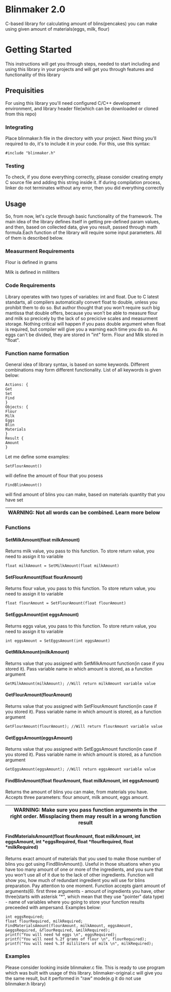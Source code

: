 # Blinmaker 2.0

C-based library for calculating amount of blins(pencakes) you can make using given amount of materials(eggs, milk, flour)

# Getting Started

This instructions will get you through steps, needed to start including and using this library in your projects and will get you through features and functionality of this library

## Prequisities

For using this library you'll need configured C/C++ development environment, and library header file(which can be downloaded or cloned from this repo)

### Integrating
                                                                                                                                                                                                                                             
Place blinmaker.h file in the directory with your project. Next thing you'll required to do, it's to include it in your code. For this, use this syntax:
```
#include "blinmaker.h"
```
### Testing

To check, if you done everything correctly, please consider creating empty C source file and adding this string inside it. If during compilation process, linker do not terminates without any error, then you did everything correctly 

## Usage

So, from now, let's cycle through basic functionality of the framework. The main idea of the library defines itself in getting pre-defined param values, and then, based on collected data, give you result, passed through math formula.Each function of the library will require some input parameters. All of them is described below.

### Measurment Requirements

Flour is defined in grams

Milk is defined in mililiters

### Code Requirements

Library operates with two types of variables: int and float. Due to C latest standarts, all compilers automatically convert float to double, unless you prohibit them to do so. But author thought that you won't require such big mantissa that double offers, because you won't be able to measure flour and milk so precicely by the lack of so precicive scales and measurment storage. Nothing critical will happen if you pass double argument when float is required, but compiler will give you a warning each time you do so. As eggs can't be divided, they are stored in "int" form. Flour and Milk stored in "float".
### Function name formation

General idea of library syntax, is based on some keywords. Different combinations may form different functionality. List of all keywords is given below:
```
Actions: {
Get
Set
Find
}
Objects: {
Flour
Milk
Eggs
Blin
Materials
}
Result {
Amount
}
```
Let me define some examples:
```
SetFlourAmount()
```
will define the amount of flour that you posess
```
FindBlinAmount()
```
will find amount of blins you can make, based on materials quantity that you have set

| WARNING: Not all words can be combined. Learn more below |
| --- |
### Functions
#### SetMilkAmount(float milkAmount)
Returns milk value, you pass to this function. To store return value, you need to assign it to variable
``` 
float milkAmount = SetMilkAmount(float milkAmount)
```
#### SetFlourAmount(float flourAmount)
Returns flour value, you pass to this function. To store return value, you need to assign it to variable
``` 
float flourAmount = SetFlourAmount(float flourAmount)
```
#### SetEggsAmount(int eggsAmount)
Returns eggs value, you pass to this function. To store return value, you need to assign it to variable
``` 
int eggsAmount = SetEggsAmount(int eggsAmount)
```
#### GetMilkAmount(milkAmount)
Returns value that you assigned with SetMilkAmount function(in case if you stored it). Pass variable name in which amount is stored, as a function argument
```
GetMilkAmount(milkAmount); //Will return milkAmount variable value
```
#### GetFlourAmount(flourAmount)
Returns value that you assigned with SetFlourAmount function(in case if you stored it). Pass variable name in which amount is stored, as a function argument
```
GetFlourAmount(flourAmount); //Will return flourAmount variable value
```
#### GetEggsAmount(eggsAmount)
Returns value that you assigned with SetEggsAmount function(in case if you stored it). Pass variable name in which amount is stored, as a function argument
```
GetEggsAmount(eggsAmount); //Will return eggsAmount variable value
```
#### FindBlinAmount(float flourAmount, float milkAmount, int eggsAmount)
Returns the amount of blins you can make, from materials you have. Accepts three parameters: flour amount, milk amount, eggs amount.

| WARNING: Make sure you pass function arguments in the right order. Missplacing them may result in a wrong function result|
| --- |

#### FindMaterialsAmount(float flourAmount, float milkAmount, int eggsAmount, int *eggsRequired, float *flourRequired, float *milkRequired)
Returns exact amount of materials that you used to make those number of blins you got using FindBlinAmount(). Useful in those situations when you have too many amount of one or more of the ingredients, and you sure that you won't use all of it due to the lack of other ingredients. Function will show you, how much of redundant ingredient you will use for blins preparation.
Pay attention to one moment. Function accepts giant amount of arguments(6). first three arguments - amount of ingredients you have, other three(starts with asterisk "*", which mean that they use "pointer" data type) - name of variables where you going to store your function results preceeded with ampersand. Examples below:
```
int eggsRequired;
float flourRequired, milkRequired;
FindMaterialsAmount(flourAmount, milkAmount, eggsAmount, &eggsRequired, &flourRequired, &milkRequired);
printf("You will need %d eggs \n", eggsRequired);
printf("You will need %.2f grams of flour \n", flourRequired);
printf("You will need %.3f mililiters of milk \n", milkRequired);
```
### Examples

Please consider looking inside blinmaker.c file. This is ready to use program which was built with usage of this library. blinmaker-original.c will give you the same result, but it performed in "raw" mode(e.g it do not use blinmaker.h library)
